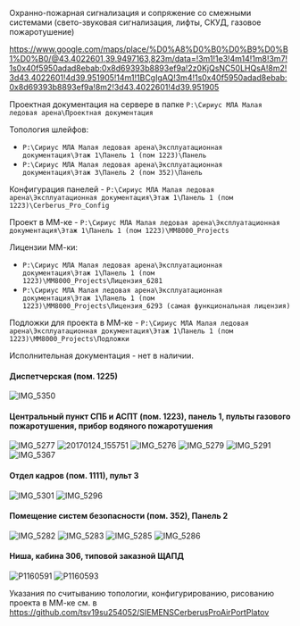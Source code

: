 Охранно-пожарная сигнализация и сопряжение со смежными системами (свето-звуковая сигнализация, лифты, СКУД, газовое пожаротушение)

https://www.google.com/maps/place/%D0%A8%D0%B0%D0%B9%D0%B1%D0%B0/@43.4022601,39.9497163,823m/data=!3m1!1e3!4m14!1m8!3m7!1s0x40f5950adad8ebab:0x8d69393b8893ef9a!2z0KjQsNC50LHQsA!8m2!3d43.4022601!4d39.951905!14m1!1BCgIgAQ!3m4!1s0x40f5950adad8ebab:0x8d69393b8893ef9a!8m2!3d43.4022601!4d39.951905

Проектная документация на сервере в папке `P:\Сириус МЛА Малая ледовая арена\Проектная документация`

Топология шлейфов:
 - `P:\Сириус МЛА Малая ледовая арена\Эксплуатационная документация\Этаж 1\Панель 1 (пом 1223)\Панель`
 - `P:\Сириус МЛА Малая ледовая арена\Эксплуатационная документация\Этаж 3\Панель 2 (пом 352)\Панель`

Конфигурация панелей - `P:\Сириус МЛА Малая ледовая арена\Эксплуатационная документация\Этаж 1\Панель 1 (пом 1223)\Cerberus_Pro_Config`

Проект в ММ-ке - `P:\Сириус МЛА Малая ледовая арена\Эксплуатационная документация\Этаж 1\Панель 1 (пом 1223)\MM8000_Projects`

Лицензии ММ-ки:
 - `P:\Сириус МЛА Малая ледовая арена\Эксплуатационная документация\Этаж 1\Панель 1 (пом 1223)\MM8000_Projects\Лицензия_6281`
 - `P:\Сириус МЛА Малая ледовая арена\Эксплуатационная документация\Этаж 1\Панель 1 (пом 1223)\MM8000_Projects\Лицензия_6293 (самая функциональная лицензия)`

Подложки для проекта в ММ-ке - `P:\Сириус МЛА Малая ледовая арена\Эксплуатационная документация\Этаж 1\Панель 1 (пом 1223)\MM8000_Projects\Подложки`

Исполнительная документация - нет в наличии.

#### Диспетчерская (пом. 1225)

![IMG_5350](https://user-images.githubusercontent.com/104857185/172073100-36d39cd5-42fe-4c0a-ba25-55c4ddbff382.JPG)

#### Центральный пункт СПБ и АСПТ (пом. 1223), панель 1, пульты газового пожаротушения, прибор водяного пожаротушения

![IMG_5277](https://user-images.githubusercontent.com/104857185/172073154-6bf68eaa-f568-4927-befe-59c61647bd96.JPG)
![20170124_155751](https://user-images.githubusercontent.com/104857185/172074287-74294180-3cd1-4a99-8731-af7372800786.jpg)
![IMG_5276](https://user-images.githubusercontent.com/104857185/172074209-d1bdeb8d-62e8-461e-a6a4-e3783c834b79.JPG)
![IMG_5279](https://user-images.githubusercontent.com/104857185/172073189-86c65f9d-6101-4337-9f60-86f600947c38.JPG)
![IMG_5291](https://user-images.githubusercontent.com/104857185/172073205-a65e5f43-4d72-405f-bded-77c7a7213969.JPG)
![IMG_5367](https://user-images.githubusercontent.com/104857185/172073215-0560779e-6d56-4cbb-8d8b-f82bfdb892d0.JPG)

#### Отдел кадров (пом. 1111), пульт 3

![IMG_5301](https://user-images.githubusercontent.com/104857185/172073305-1b3564ee-a953-413a-9df6-9566b5421175.JPG)
![IMG_5296](https://user-images.githubusercontent.com/104857185/172073313-423572f5-49e2-4a76-9a40-6abdfbc3b170.JPG)

#### Помещение систем безопасности (пом. 352), Панель 2

![IMG_5282](https://user-images.githubusercontent.com/104857185/172073356-43670d5d-780b-41cd-aea0-c06f5d8289bd.JPG)
![IMG_5283](https://user-images.githubusercontent.com/104857185/172073384-181f1c9d-ddce-4c65-a842-4215c845ab13.JPG)
![IMG_5285](https://user-images.githubusercontent.com/104857185/172073405-87136e89-b4bf-4146-b3ab-7d8173509df1.JPG)
![IMG_5286](https://user-images.githubusercontent.com/104857185/172073418-ce0e48be-8334-4ba8-819e-dc1343434f21.JPG)

#### Ниша, кабина 306, типовой заказной ЩАПД
![P1160591](https://user-images.githubusercontent.com/104857185/172073835-58e3b28f-4746-414f-b50b-be1ae8ecf008.JPG)
![P1160593](https://user-images.githubusercontent.com/104857185/172073854-d7f40b53-cd4b-472a-a091-52e1f557b6db.JPG)


Указания по считыванию топологии, конфигурированию, рисованию проекта в ММ-ке см. в https://github.com/tsv19su254052/SIEMENSCerberusProAirPortPlatov
